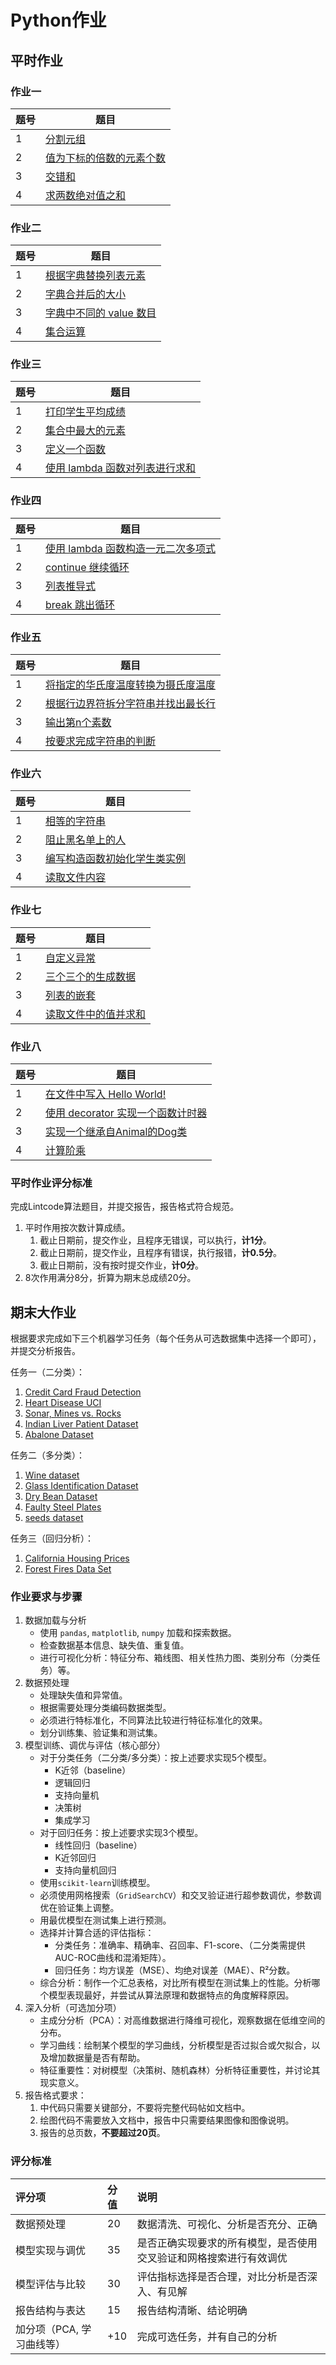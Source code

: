 # Python作业

## 平时作业

### 作业一

| 题号 | 题目                                                         |
| ---- | ------------------------------------------------------------ |
| 1    | [分割元组](https://www.lintcode.com/problem/3137/?showListFe=true&page=1&problemTypeId=8&pageSize=50) |
| 2    | [值为下标的倍数的元素个数](https://www.lintcode.com/problem/3174/?showListFe=true&page=1&problemTypeId=8&pageSize=50) |
| 3    | [交错和](https://www.lintcode.com/problem/3167/?showListFe=true&page=1&problemTypeId=8&pageSize=50) |
| 4    | [求两数绝对值之和](https://www.lintcode.com/problem/3166/?showListFe=true&page=1&problemTypeId=8&pageSize=50) |

### 作业二

| 题号 | 题目                                                         |
| ---- | ------------------------------------------------------------ |
| 1    | [根据字典替换列表元素](https://www.lintcode.com/problem/3144/?showListFe=true&page=1&problemTypeId=8&pageSize=50) |
| 2    | [字典合并后的大小](https://www.lintcode.com/problem/3143/?showListFe=true&page=1&problemTypeId=8&pageSize=50) |
| 3    | [字典中不同的 value 数目](https://www.lintcode.com/problem/3142/?showListFe=true&page=1&problemTypeId=8&pageSize=50) |
| 4    | [集合运算](https://www.lintcode.com/problem/3140/?showListFe=true&page=1&problemTypeId=8&pageSize=50) |

### 作业三

| 题号 | 题目                                                         |
| ---- | ------------------------------------------------------------ |
| 1    | [打印学生平均成绩](https://www.lintcode.com/problem/2932/?showListFe=true&page=1&problemTypeId=8&pageSize=50) |
| 2    | [集合中最大的元素](https://www.lintcode.com/problem/3139/?showListFe=true&page=1&problemTypeId=8&pageSize=50) |
| 3    | [定义一个函数](https://www.lintcode.com/problem/2960/?showListFe=true&page=1&problemTypeId=8&pageSize=50) |
| 4    | [使用 lambda 函数对列表进行求和](https://www.lintcode.com/problem/3158/?showListFe=true&page=1&problemTypeId=8&pageSize=50) |

### 作业四

| 题号 | 题目                                                         |
| ---- | ------------------------------------------------------------ |
| 1    | [使用 lambda 函数构造一元二次多项式](https://www.lintcode.com/problem/3148/?showListFe=true&page=1&problemTypeId=8&pageSize=50) |
| 2    | [continue 继续循环](https://www.lintcode.com/problem/2412/?showListFe=true&page=2&problemTypeId=8&pageSize=50) |
| 3    | [列表推导式](https://www.lintcode.com/problem/2397/?showListFe=true&page=2&problemTypeId=8&pageSize) |
| 4    | [break 跳出循环](https://www.lintcode.com/problem/2372/?showListFe=true&page=2&problemTypeId=8&pageSize=50) |

### 作业五

| 题号 | 题目                                                         |
| ---- | ------------------------------------------------------------ |
| 1    | [将指定的华氏度温度转换为摄氏度温度](https://www.lintcode.com/problem/2371/?showListFe=true&page=2&problemTypeId=8&pageSize=50) |
| 2    | [根据行边界符拆分字符串并找出最长行](https://www.lintcode.com/problem/2363/?showListFe=true&page=2&problemTypeId=8&pageSize=50) |
| 3    | [输出第n个素数](https://www.lintcode.com/problem/2364/?showListFe=true&page=2&problemTypeId=8&pageSize=50) |
| 4    | [按要求完成字符串的判断](https://www.lintcode.com/problem/2390/?showListFe=true&page=2&problemTypeId=8&pageSize=50) |

### 作业六

| 题号 | 题目                                                         |
| ---- | ------------------------------------------------------------ |
| 1    | [相等的字符串](https://www.lintcode.com/problem/3356/?showListFe=true&page=1&problemTypeId=8&pageSize=50) |
| 2    | [阻止黑名单上的人](https://www.lintcode.com/problem/2942/?showListFe=true&page=1&problemTypeId=8&pageSize=50) |
| 3    | [编写构造函数初始化学生类实例](https://www.lintcode.com/problem/2511/?showListFe=true&page=2&problemTypeId=8&pageSize=50) |
| 4    | [读取文件内容](https://www.lintcode.com/problem/2170/?showListFe=true&page=4&problemTypeId=8&pageSize=50) |

### 作业七

| 题号 | 题目                                                         |
| ---- | ------------------------------------------------------------ |
| 1    | [自定义异常](https://www.lintcode.com/problem/2158/?showListFe=true&page=4&problemTypeId=8&pageSize=50) |
| 2    | [三个三个的生成数据](https://www.lintcode.com/problem/2169/?showListFe=true&page=4&problemTypeId=8&pageSize=50) |
| 3    | [列表的嵌套](https://www.lintcode.com/problem/2131/?showListFe=true&page=4&problemTypeId=8&pageSize=50) |
| 4    | [读取文件中的值并求和](https://www.lintcode.com/problem/2098/?showListFe=true&page=4&problemTypeId=8&pageSize=50) |

### 作业八

| 题号 | 题目                                                         |
| ---- | ------------------------------------------------------------ |
| 1    | [在文件中写入 Hello World!](https://www.lintcode.com/problem/2105/?showListFe=true&page=4&problemTypeId=8&pageSize=50) |
| 2    | [使用 decorator 实现一个函数计时器](https://www.lintcode.com/problem/2089/?showListFe=true&page=4&problemTypeId=8&pageSize=50) |
| 3    | [实现一个继承自Animal的Dog类](https://www.lintcode.com/problem/2161/?showListFe=true&page=1&problemTypeId=8&tagIds=545&pageSize=50) |
| 4    | [计算阶乘](https://www.lintcode.com/problem/2332/?showListFe=true&page=1&problemTypeId=8&tagIds=518%2C548&pageSize=50) |

### 平时作业评分标准

完成Lintcode算法题目，并提交报告，报告格式符合规范。

1. 平时作用按次数计算成绩。
   1. 截止日期前，提交作业，且程序无错误，可以执行，**计1分**。
   2. 截止日期前，提交作业，且程序有错误，执行报错，**计0.5分**。
   3. 截止日期前，没有按时提交作业，**计0分**。
2. 8次作用满分8分，折算为期末总成绩20分。

## 期末大作业

根据要求完成如下三个机器学习任务（每个任务从可选数据集中选择一个即可），并提交分析报告。

任务一（二分类）：

1. [Credit Card Fraud Detection](https://www.kaggle.com/datasets/mlg-ulb/creditcardfraud)
2. [Heart Disease UCI](https://www.kaggle.com/datasets/cherngs/heart-disease-cleveland-uci)
3. [Sonar, Mines vs. Rocks](https://www.kaggle.com/datasets/taseermehboob9/submarine-sonar-rock-or-mine-dataset)
4. [Indian Liver Patient Dataset](https://www.kaggle.com/datasets/jeevannagaraj/indian-liver-patient-dataset)
5. [Abalone Dataset](https://www.kaggle.com/datasets/rodolfomendes/abalone-dataset)

任务二（多分类）：

1. [Wine dataset](https://www.kaggle.com/datasets/tawfikelmetwally/wine-dataset)
2. [Glass Identification Dataset](https://www.kaggle.com/datasets/uciml/glass)
3. [Dry Bean Dataset](https://www.kaggle.com/datasets/muratkokludataset/dry-bean-dataset)
4. [Faulty Steel Plates](https://www.kaggle.com/datasets/uciml/faulty-steel-plates)
5. [seeds dataset](https://www.kaggle.com/datasets/rwzhang/seeds-dataset)

任务三（回归分析）：

1. [California Housing Prices](https://www.kaggle.com/datasets/camnugent/california-housing-prices)
2. [Forest Fires Data Set](https://www.kaggle.com/datasets/elikplim/forest-fires-data-set)

### 作业要求与步骤

1. 数据加载与分析
   * 使用 `pandas`, `matplotlib`, `numpy` 加载和探索数据。
   * 检查数据基本信息、缺失值、重复值。
   * 进行可视化分析：特征分布、箱线图、相关性热力图、类别分布（分类任务）等。
2. 数据预处理
   * 处理缺失值和异常值。
   * 根据需要处理分类编码数据类型。
   * 必须进行特标准化，不同算法比较进行特征标准化的效果。
   * 划分训练集、验证集和测试集。
3. 模型训练、调优与评估（核心部分）
   * 对于分类任务（二分类/多分类）：按上述要求实现5个模型。
     * K近邻（baseline）
     * 逻辑回归
     * 支持向量机
     * 决策树
     * 集成学习
   * 对于回归任务：按上述要求实现3个模型。
     * 线性回归（baseline）
     * K近邻回归
     * 支持向量机回归
   * 使用`scikit-learn`训练模型。
   * 必须使用网格搜索（`GridSearchCV`）和交叉验证进行超参数调优，参数调优在验证集上调整。
   * 用最优模型在测试集上进行预测。
   * 选择并计算合适的评估指标：
     * 分类任务：准确率、精确率、召回率、F1-score、（二分类需提供AUC-ROC曲线和混淆矩阵）。
     * 回归任务：均方误差（MSE）、均绝对误差（MAE）、R²分数。
   * 综合分析：制作一个汇总表格，对比所有模型在测试集上的性能。分析哪个模型表现最好，并尝试从算法原理和数据特点的角度解释原因。
4. 深入分析（可选加分项）
   * 主成分分析（PCA）：对高维数据进行降维可视化，观察数据在低维空间的分布。
   * 学习曲线：绘制某个模型的学习曲线，分析模型是否过拟合或欠拟合，以及增加数据量是否有帮助。
   * 特征重要性：对树模型（决策树、随机森林）分析特征重要性，并讨论其现实意义。
5. 报告格式要求：
   1. 中代码只需要关键部分，不要将完整代码帖如文档中。
   2. 绘图代码不需要放入文档中，报告中只需要结果图像和图像说明。
   3. 报告的总页数，**不要超过20页**。


### 评分标准

| 评分项                    | 分值 | 说明                                                         |
| :------------------------ | :--- | :----------------------------------------------------------- |
| 数据预处理                | 20   | 数据清洗、可视化、分析是否充分、正确                         |
| 模型实现与调优            | 35   | 是否正确实现要求的所有模型，是否使用交叉验证和网格搜索进行有效调优 |
| 模型评估与比较            | 30   | 评估指标选择是否合理，对比分析是否深入、有见解               |
| 报告结构与表达            | 15   | 报告结构清晰、结论明确                                       |
| 加分项（PCA, 学习曲线等） | +10  | 完成可选任务，并有自己的分析                                 |

